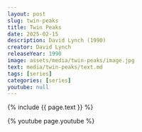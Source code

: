 ```yaml
---
layout: post
slug: twin-peaks
title: Twin Peaks
date: 2025-02-15
description: David Lynch (1990)
creator: David Lynch
releaseYear: 1990
image: assets/media/twin-peaks/image.jpg
text: media/twin-peaks/text.md
tags: [series]
categories: [series]
youtube: null
---
```


{% include  {{ page.text }} %}

{% youtube page.youtube %}

